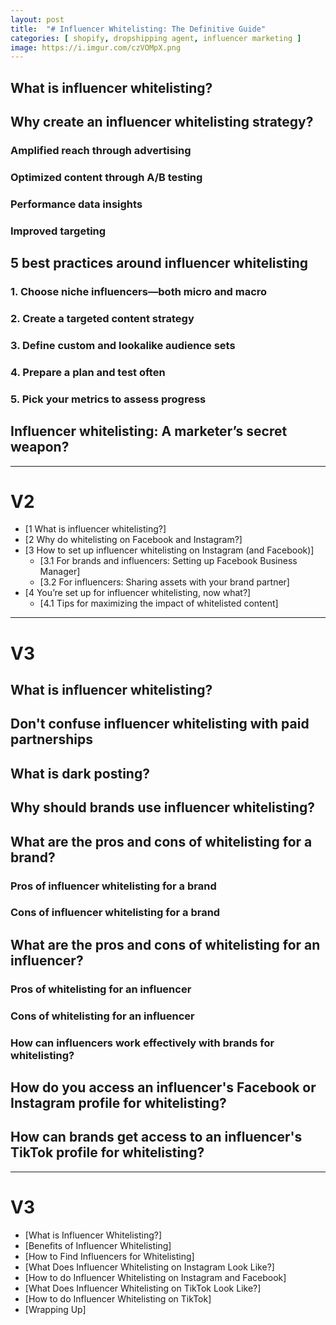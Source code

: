 ```yaml
---
layout: post
title:  "# Influencer Whitelisting: The Definitive Guide"
categories: [ shopify, dropshipping agent, influencer marketing ]
image: https://i.imgur.com/czVOMpX.png
---
```


## **What is influencer whitelisting?**
## **Why create an influencer whitelisting strategy?**
### **Amplified reach through advertising**
### **Optimized content through A/B testing**
### **Performance data insights**
### **Improved targeting**
## **5 best practices around influencer whitelisting**
### 1. Choose niche influencers—both micro and macro
### **2. Create a targeted content strategy**
### **3. Define custom and lookalike audience sets**
### **4. Prepare a plan and test often**
### 5. Pick your metrics to assess progress
## **Influencer whitelisting: A marketer’s secret weapon?**

---
# V2
-   [1  What is influencer whitelisting?]
-   [2  Why do whitelisting on Facebook and Instagram?]
-   [3  How to set up influencer whitelisting on Instagram (and Facebook)]
    -   [3.1  For brands and influencers: Setting up Facebook Business Manager]
    -   [3.2  For influencers: Sharing assets with your brand partner]
-   [4  You’re set up for influencer whitelisting, now what?]
    -   [4.1  Tips for maximizing the impact of whitelisted content]

---
# V3
## What is influencer whitelisting?
## Don't confuse influencer whitelisting with paid partnerships
## What is dark posting?
## Why should brands use influencer whitelisting?
## What are the pros and cons of whitelisting for a brand?
### Pros of influencer whitelisting for a brand
### Cons of influencer whitelisting for a brand
## What are the pros and cons of whitelisting for an influencer?
### Pros of whitelisting for an influencer
### Cons of whitelisting for an influencer
### How can influencers work effectively with brands for whitelisting?
## How do you access an influencer's Facebook or Instagram profile for whitelisting?
## How can brands get access to an influencer's TikTok profile for whitelisting?

---
# V3
-   [What is Influencer Whitelisting?]
-   [Benefits of Influencer Whitelisting]
-   [How to Find Influencers for Whitelisting]
-   [What Does Influencer Whitelisting on Instagram Look Like?]
-   [How to do Influencer Whitelisting on Instagram and Facebook]
-   [What Does Influencer Whitelisting on TikTok Look Like?]
-   [How to do Influencer Whitelisting on TikTok]
-   [Wrapping Up]

<!--stackedit_data:
eyJoaXN0b3J5IjpbLTEzMjA0MTk4ODYsLTE1OTUzOTQ1NzFdfQ
==
-->